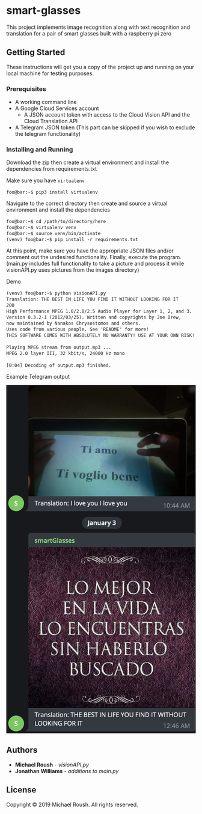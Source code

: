 # smart-glasses

This project implements image recognition along with text recognition and translation for a pair of smart glasses built with a raspberry pi zero

## Getting Started

These instructions will get you a copy of the project up and running on your local machine for testing purposes.

### Prerequisites

- A working command line
- A Google Cloud Services account
  - A JSON account token with access to the Cloud Vision API and the Cloud Translation API
- A Telegram JSON token (This part can be skipped if you wish to exclude the telegram functionality)

### Installing and Running

Download the zip then create a virtual environment and install the dependencies from requirements.txt 

Make sure you have `virtualenv`

```console
foo@bar:~$ pip3 install virtualenv
```

Navigate to the correct directory then create and source a virtual environment and install the dependencies

```console
foo@bar:~$ cd /path/to/directory/here
foo@bar:~$ virtualenv venv
foo@bar:~$ source venv/bin/activate
(venv) foo@bar:~$ pip install -r requirements.txt
```

At this point, make sure you have the appropriate JSON files and/or comment out the undesired functionality. Finally, execute the program. (main.py includes full functionality to take a picture and process it while visionAPI.py uses pictures from the images directory)

Demo

```console
(venv) foo@bar:~$ python visionAPI.py
Translation: THE BEST IN LIFE YOU FIND IT WITHOUT LOOKING FOR IT
200
High Performance MPEG 1.0/2.0/2.5 Audio Player for Layer 1, 2, and 3.
Version 0.3.2-1 (2012/03/25). Written and copyrights by Joe Drew,
now maintained by Nanakos Chrysostomos and others.
Uses code from various people. See 'README' for more!
THIS SOFTWARE COMES WITH ABSOLUTELY NO WARRANTY! USE AT YOUR OWN RISK!

Playing MPEG stream from output.mp3 ...
MPEG 2.0 layer III, 32 kbit/s, 24000 Hz mono

[0:04] Decoding of output.mp3 finished.
```

Example Telegram output

![telegram output](images/telegram.jpg)

## Authors

* **Michael Roush** - *visionAPI.py*
* **Jonathan Williams** - *additions to main.py*

## License

Copyright © 2019 Michael Roush. All rights reserved.

